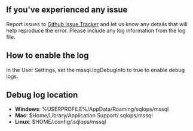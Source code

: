 ## If you've experienced any issue

Report issues to [Github Issue Tracker](https://github.com/Microsoft/sqlopsstudio/issues) and let us know any details that will help reproduce the error. Please include any log information from the log file.

## How to enable the log
In the User Settings, set the mssql.logDebugInfo to true to enable debug logs.

## Debug log location
* **Windows**: %USERPROFILE%/AppData/Roaming/sqlops/mssql
* **Mac**: $Home/Library/Application Support/.sqlops/mssql
* **Linux**: $HOME/.config/.sqlops/mssql